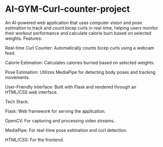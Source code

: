 # AI-GYM-Curl-counter-project
An AI-powered web application that uses computer vision and pose estimation to track and count bicep curls in real-time, helping users monitor their workout performance and calculate calorie burn based on selected weights.
Features:

Real-time Curl Counter: Automatically counts bicep curls using a webcam feed.

Calorie Estimation: Calculates calories burned based on selected weights.

Pose Estimation: Utilizes MediaPipe for detecting body poses and tracking movements.

User-Friendly Interface: Built with Flask and rendered through an HTML/CSS web interface.


Tech Stack:

Flask: Web framework for serving the application.

OpenCV: For capturing and processing video streams.

MediaPipe: For real-time pose estimation and curl detection.

HTML/CSS: For the frontend.
